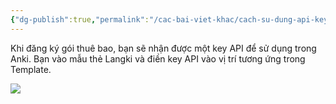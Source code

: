 ```yaml
---
{"dg-publish":true,"permalink":"/cac-bai-viet-khac/cach-su-dung-api-key/"}
---
```


Khi đăng ký gói thuê bao, bạn sẽ nhận được một key API để sử dụng trong Anki.
Bạn vào mẫu thẻ Langki và điền key API vào vị trí tương ứng trong Template.

![](https://i.imgur.com/PB7PD7e.png)
